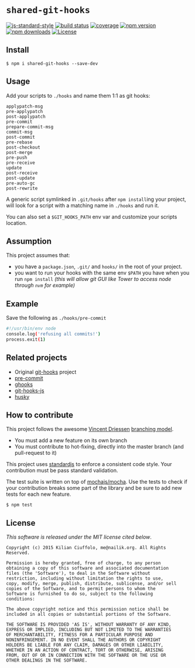 # `shared-git-hooks`

[![js-standard-style](https://img.shields.io/badge/code%20style-standard-green.svg?style=flat-square)](https://github.com/feross/standard)
[![build status](https://img.shields.io/travis/kilianc/shared-git-hooks.svg?style=flat-square)](https://travis-ci.org/kilianc/shared-git-hooks)
[![coverage](https://img.shields.io/codeclimate/coverage/github/kilianc/shared-git-hooks.svg?style=flat-square)](https://codeclimate.com/github/kilianc/shared-git-hooks/coverage)
[![npm version](https://img.shields.io/npm/v/shared-git-hooks.svg?style=flat-square)](https://www.npmjs.com/package/shared-git-hooks)
[![npm downloads](https://img.shields.io/npm/dm/shared-git-hooks.svg?style=flat-square)](https://www.npmjs.com/package/shared-git-hooks)
[![License](https://img.shields.io/npm/l/shared-git-hooks.svg?style=flat-square)](https://www.npmjs.com/package/shared-git-hooks)

## Install

    $ npm i shared-git-hooks --save-dev

## Usage

Add your scripts to `./hooks` and name them 1:1 as git hooks:

    applypatch-msg
    pre-applypatch
    post-applypatch
    pre-commit
    prepare-commit-msg
    commit-msg
    post-commit
    pre-rebase
    post-checkout
    post-merge
    pre-push
    pre-receive
    update
    post-receive
    post-update
    pre-auto-gc
    post-rewrite

A generic script symlinked in `.git/hooks` after `npm install`ing your project, will look for a script with a matching name in `./hooks` and run it.

You can also set a `$GIT_HOOKS_PATH` env var and customize your scripts location.

## Assumption

This project assumes that:

* you have a `package.json`, `.git/` and `hooks/` in the root of your project.
* you want to run your hooks with the same env `$PATH` you have when you run `npm install` *(this will allow git GUI like Tower to access node through `nvm` for example)*

## Example

Save the following as `./hooks/pre-commit`

```bash
#!/usr/bin/env node
console.log('refusing all commits!')
process.exit(1)
```

## Related projects

  * Original [git-hooks](https://github.com/icefox/git-hooks) project
  * [pre-commit](https://github.com/observing/pre-commit)
  * [ghooks](https://github.com/gtramontina/ghooks)
  * [git-hooks-js](https://github.com/tarmolov/git-hooks-js)
  * [husky](https://github.com/typicode/husky)

## How to contribute

This project follows the awesome [Vincent Driessen](http://nvie.com/about/) [branching model](http://nvie.com/posts/a-successful-git-branching-model/).

* You must add a new feature on its own branch
* You must contribute to hot-fixing, directly into the master branch (and pull-request to it)

This project uses [standardjs](https://github.com/feross/standard) to enforce a consistent code style. Your contribution must be pass standard validation.

The test suite is written on top of [mochajs/mocha](http://mochajs.org/). Use the tests to check if your contribution breaks some part of the library and be sure to add new tests for each new feature.

    $ npm test

## License

_This software is released under the MIT license cited below_.

    Copyright (c) 2015 Kilian Ciuffolo, me@nailik.org. All Rights Reserved.

    Permission is hereby granted, free of charge, to any person
    obtaining a copy of this software and associated documentation
    files (the 'Software'), to deal in the Software without
    restriction, including without limitation the rights to use,
    copy, modify, merge, publish, distribute, sublicense, and/or sell
    copies of the Software, and to permit persons to whom the
    Software is furnished to do so, subject to the following
    conditions:

    The above copyright notice and this permission notice shall be
    included in all copies or substantial portions of the Software.

    THE SOFTWARE IS PROVIDED 'AS IS', WITHOUT WARRANTY OF ANY KIND,
    EXPRESS OR IMPLIED, INCLUDING BUT NOT LIMITED TO THE WARRANTIES
    OF MERCHANTABILITY, FITNESS FOR A PARTICULAR PURPOSE AND
    NONINFRINGEMENT. IN NO EVENT SHALL THE AUTHORS OR COPYRIGHT
    HOLDERS BE LIABLE FOR ANY CLAIM, DAMAGES OR OTHER LIABILITY,
    WHETHER IN AN ACTION OF CONTRACT, TORT OR OTHERWISE, ARISING
    FROM, OUT OF OR IN CONNECTION WITH THE SOFTWARE OR THE USE OR
    OTHER DEALINGS IN THE SOFTWARE.
